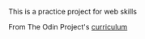 This is a practice project for web skills

From The Odin Project's [curriculum](http://www.theodinproject.com/web-development-101/html-css)